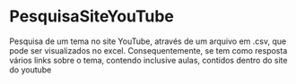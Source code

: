 # PesquisaSiteYouTube
Pesquisa de um tema no site YouTube, através de um arquivo em .csv, que pode ser visualizados no excel. Consequentemente, se tem como resposta vários links sobre o tema, contendo inclusive aulas, contidos dentro do site do youtube

